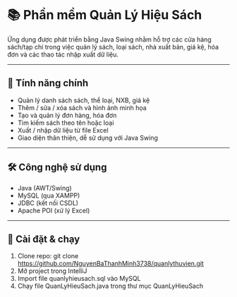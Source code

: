 # 📚 Phần mềm Quản Lý Hiệu Sách

Ứng dụng được phát triển bằng Java Swing nhằm hỗ trợ các cửa hàng sách/tạp chí trong việc quản lý sách, loại sách, nhà xuất bản, giá kệ, hóa đơn và các thao tác nhập xuất dữ liệu.

---

## 🎯 Tính năng chính
- Quản lý danh sách sách, thể loại, NXB, giá kệ
- Thêm / sửa / xóa sách và hình ảnh minh họa
- Tạo và quản lý đơn hàng, hóa đơn
- Tìm kiếm sách theo tên hoặc loại
- Xuất / nhập dữ liệu từ file Excel
- Giao diện thân thiện, dễ sử dụng với Java Swing

---

## 🛠️ Công nghệ sử dụng
- Java (AWT/Swing)
- MySQL (qua XAMPP)
- JDBC (kết nối CSDL)
- Apache POI (xử lý Excel)

---

## 🚀 Cài đặt & chạy
1. Clone repo:
   git clone https://github.com/NguyenBaThanhMinh3738/quanlythuvien.git
2. Mở project trong IntelliJ
3. Import file quanlyhieusach.sql vào MySQL 
4. Chạy file QuanLyHieuSach.java trong thư mục QuanLyHieuSach

